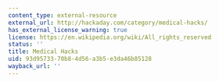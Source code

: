 ```yaml
---
content_type: external-resource
external_url: http://hackaday.com/category/medical-hacks/
has_external_license_warning: true
license: https://en.wikipedia.org/wiki/All_rights_reserved
status: ''
title: Medical Hacks
uid: 93d95733-70b8-4d56-a3b5-e3da46b85128
wayback_url: ''
---
```

